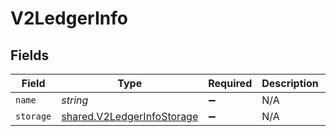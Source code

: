 # V2LedgerInfo


## Fields

| Field                                                                           | Type                                                                            | Required                                                                        | Description                                                                     | Example                                                                         |
| ------------------------------------------------------------------------------- | ------------------------------------------------------------------------------- | ------------------------------------------------------------------------------- | ------------------------------------------------------------------------------- | ------------------------------------------------------------------------------- |
| `name`                                                                          | *string*                                                                        | :heavy_minus_sign:                                                              | N/A                                                                             | ledger001                                                                       |
| `storage`                                                                       | [shared.V2LedgerInfoStorage](../../../sdk/models/shared/v2ledgerinfostorage.md) | :heavy_minus_sign:                                                              | N/A                                                                             |                                                                                 |
